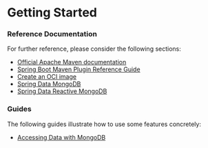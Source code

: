 # Getting Started

### Reference Documentation
For further reference, please consider the following sections:

* [Official Apache Maven documentation](https://maven.apache.org/guides/index.html)
* [Spring Boot Maven Plugin Reference Guide](https://docs.spring.io/spring-boot/docs/2.6.3/maven-plugin/reference/html/)
* [Create an OCI image](https://docs.spring.io/spring-boot/docs/2.6.3/maven-plugin/reference/html/#build-image)
* [Spring Data MongoDB](https://docs.spring.io/spring-boot/docs/2.6.3/reference/htmlsingle/#boot-features-mongodb)
* [Spring Data Reactive MongoDB](https://docs.spring.io/spring-boot/docs/2.6.3/reference/htmlsingle/#boot-features-mongodb)

### Guides
The following guides illustrate how to use some features concretely:

* [Accessing Data with MongoDB](https://spring.io/guides/gs/accessing-data-mongodb/)

